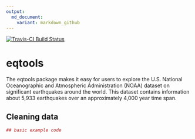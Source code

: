 ```yaml
---
output:
  md_document:
    variant: markdown_github
---
```


<!-- README.md is generated from README.Rmd. Please edit that file -->


[![Travis-CI Build Status](https://travis-ci.org/tcoopermont/eqtools.svg?branch=master)](https://travis-ci.org/tcoopermont/eqtools)
# eqtools

The eqtools package makes it easy for  users to explore the  U.S. National Oceanographic and Atmospheric Administration (NOAA) dataset on significant earthquakes around the world. This dataset contains information about 5,933 earthquakes over an approximately 4,000 year time span.

## Cleaning data 



```r
## basic example code
```
